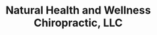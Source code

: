 ---
title: "Natural Health and Wellness Chiropractic, LLC"
url: /daytona-beach/natural-health-and-wellness-chiropractic-llc/
shop: Massage
---
